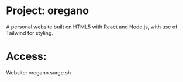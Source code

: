 # Project: oregano
A personal website built on HTML5 with React and Node.js, with use of Tailwind for styling.

# Access:
Website: oregano.surge.sh
